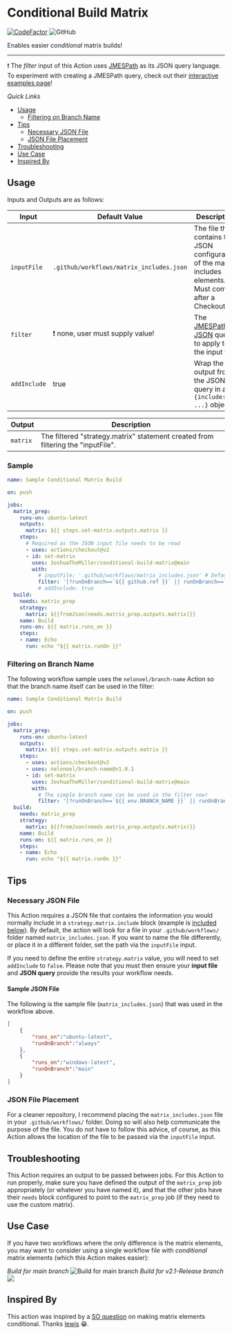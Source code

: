 # Conditional Build Matrix

[![CodeFactor](https://www.codefactor.io/repository/github/joshuathemiller/conditional-build-matrix/badge)](https://www.codefactor.io/repository/github/joshuathemiller/conditional-build-matrix) ![GitHub](https://img.shields.io/github/license/JoshuaTheMiller/conditional-build-matrix)

Enables easier *conditional* matrix builds!

---


❗ The *filter* input of this Action uses [JMESPath](https://jmespath.org/) as its JSON query language. To experiment with creating a JMESPath query, check out their [interactive examples page](https://jmespath.org/examples.html)!

*Quick Links*

* [Usage](#Usage)
  * [Filtering on Branch Name](#Filtering-on-Branch-Name)
* [Tips](#Tips)
  * [Necessary JSON File](#Necessary-JSON-File)
  * [JSON File Placement](#JSON-File-Placement)
* [Troubleshooting](#Troubleshooting)
* [Use Case](#Use-Case)
* [Inspired By](#Inspired-By)

## Usage

Inputs and Outputs are as follows:

| Input | Default Value | Description |
| - | - | - |
| `inputFile` | `.github/workflows/matrix_includes.json` | The file that contains the JSON configuration of the matrix includes elements. Must come after a Checkout. |
| `filter` | ❗ none, user must supply value! | The [JMESPath JSON](https://jmespath.org/examples.html) query to apply to the input file. |
| `addInclude` | true | Wrap the output from the JSON query in an `{include: ...}` object. |

| Output | Description |
| - | - |
| `matrix` | The filtered "strategy.matrix" statement created from filtering the "inputFile". |

### Sample

```yml
name: Sample Conditional Matrix Build

on: push

jobs:
  matrix_prep:
    runs-on: ubuntu-latest
    outputs:
      matrix: ${{ steps.set-matrix.outputs.matrix }}
    steps:
      # Required as the JSON input file needs to be read
      - uses: actions/checkout@v2      
      - id: set-matrix
        uses: JoshuaTheMiller/conditional-build-matrix@main        
        with:
          # inputFile: '.github/workflows/matrix_includes.json' # Default input file path
          filter: '[?runOnBranch==`${{ github.ref }}` || runOnBranch==`always`]'
          # addInclude: true
  build:
    needs: matrix_prep
    strategy:      
      matrix: ${{fromJson(needs.matrix_prep.outputs.matrix)}}
    name: Build
    runs-on: ${{ matrix.runs_on }}
    steps:
    - name: Echo
      run: echo "${{ matrix.runOn }}"

```

### Filtering on Branch Name

The following workflow sample uses the `nelonoel/branch-name` Action so that the branch name itself can be used in the filter:

```yml
name: Sample Conditional Matrix Build

on: push

jobs:
  matrix_prep:
    runs-on: ubuntu-latest
    outputs:
      matrix: ${{ steps.set-matrix.outputs.matrix }}
    steps:
      - uses: actions/checkout@v2
      - uses: nelonoel/branch-name@v1.0.1
      - id: set-matrix
        uses: JoshuaTheMiller/conditional-build-matrix@main        
        with:          
          # The simple branch name can be used in the filter now!
          filter: '[?runOnBranch==`${{ env.BRANCH_NAME }}` || runOnBranch==`always`]'   
  build:
    needs: matrix_prep
    strategy:      
      matrix: ${{fromJson(needs.matrix_prep.outputs.matrix)}}
    name: Build
    runs-on: ${{ matrix.runs_on }}
    steps:
    - name: Echo
      run: echo "${{ matrix.runOn }}"

```

## Tips

### Necessary JSON File

This Action requires a JSON file that contains the information you would normally include in a `strategy.matrix.include` block (example is [included below](#sample-json-file)). By default, the action will look for a file in your `.github/workflows/` folder named `matrix_includes.json`. If you want to name the file differently, or place it in a different folder, set the path via the `inputFile` input.

If you need to define the entire `strategy.matrix` value, you will need to set `addInclude` to `false`. Please note that you must then ensure your **input file** and **JSON query** provide the results your workflow needs.

#### Sample JSON File

The following is the sample file (`matrix_includes.json`) that was used in the workflow above.

```json
[
    {
        "runs_on":"ubuntu-latest",        
        "runOnBranch":"always"
    },
    {
        "runs_on":"windows-latest",        
        "runOnBranch":"main"
    }
]
```

### JSON File Placement

For a cleaner repository, I recommend placing the `matrix_includes.json` file in your `.github/workflows/` folder. Doing so will also help communicate the purpose of the file. You do not have to follow this advice, of course, as this Action allows the location of the file to be passed via the `inputFile` input.

## Troubleshooting

This Action requires an output to be passed between jobs. For this Action to run properly, make sure you have defined the output of the `matrix_prep` job appropriately (or whatever you have named it), and that the other jobs have their `needs` block configured to point to the `matrix_prep` job (if they need to use the custom matrix).

## Use Case 

If you have two workflows where the only difference is the matrix elements, you may want to consider using a single workflow file with *conditional* matrix elements (which this Action makes easier):

*Build for main branch*
![Build for main branch](https://i.stack.imgur.com/O95fj.png)
*Build for v2.1-Release branch*
![](https://i.stack.imgur.com/bXFfX.png)

## Inspired By

This action was inspired by a [SO question](https://stackoverflow.com/q/65384420/1542187) on making matrix elements conditional. Thanks [lewis](https://stackoverflow.com/users/6814658/lewis) 😁.
